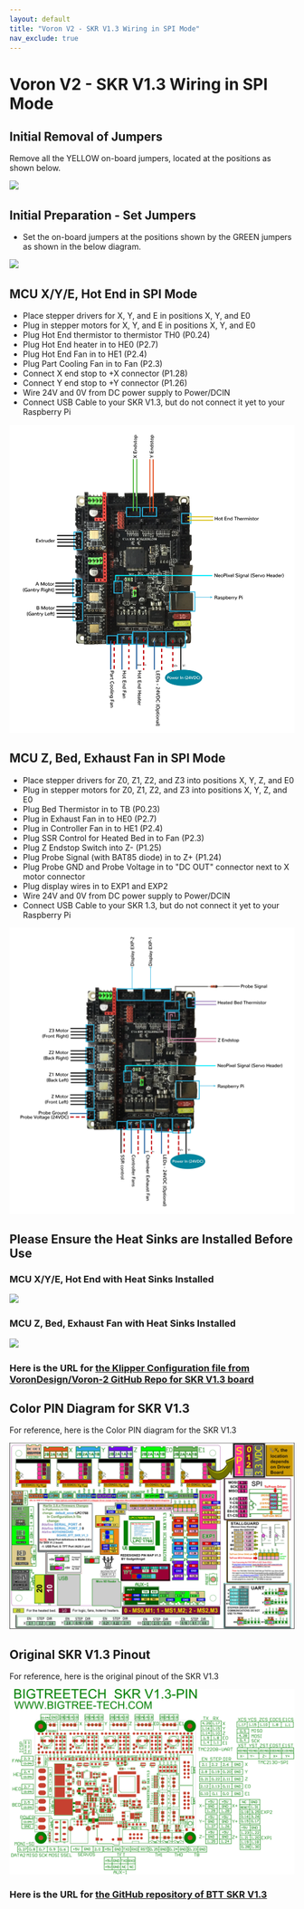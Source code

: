 ```yaml
---
layout: default
title: "Voron V2 - SKR V1.3 Wiring in SPI Mode"
nav_exclude: true
---
```


# Voron V2 - SKR V1.3 Wiring in SPI Mode

## Initial Removal of Jumpers

Remove all the YELLOW on-board jumpers, located at the positions as shown below.

![](./images/SKR_V1.3_PREP-Removal_150.jpg)

## Initial Preparation - Set Jumpers

* Set the on-board jumpers at the positions shown by the GREEN jumpers as shown in the below diagram.

![](./images/SKR_V1.3_in_SPI_mode_PREP_150.jpg)

## MCU X/Y/E, Hot End in SPI Mode

* Place stepper drivers for X, Y, and E in positions X, Y, and E0
* Plug in stepper motors for X, Y, and E in positions X, Y, and E0
* Plug Hot End thermistor to thermistor TH0 (P0.24)
* Plug Hot End heater in to HE0 (P2.7)
* Plug Hot End Fan in to HE1 (P2.4)
* Plug Part Cooling Fan in to Fan (P2.3)
* Connect X end stop to +X connector (P1.28)
* Connect Y end stop to +Y connector (P1.26)
* Wire 24V and 0V from DC power supply to Power/DCIN
* Connect USB Cable to your SKR V1.3, but do not connect it yet to your Raspberry Pi

![](./images/Voron2.4r2_Wiring_Diagram_BTT_SKRV1.3_XYE_in_SPI_mode_150.jpg)

## MCU Z, Bed, Exhaust Fan in SPI Mode

* Place stepper drivers for Z0, Z1, Z2, and Z3 into positions X, Y, Z, and E0
* Plug in stepper motors for Z0, Z1, Z2, and Z3 into positions X, Y, Z, and E0
* Plug Bed Thermistor in to TB (P0.23)
* Plug in Exhaust Fan in to HE0 (P2.7)
* Plug in Controller Fan in to HE1 (P2.4)
* Plug SSR Control for Heated Bed in to Fan (P2.3)
* Plug Z Endstop Switch into Z- (P1.25)
* Plug Probe Signal (with BAT85 diode) in to Z+ (P1.24)
* Plug Probe GND and Probe Voltage in to "DC OUT" connector next to X motor connector
* Plug display wires in to EXP1 and EXP2
* Wire 24V and 0V from DC power supply to Power/DCIN
* Connect USB Cable to your SKR 1.3, but do not connect it yet to your Raspberry Pi

![](./images/Voron2.4r2_Wiring_Diagram_BTT_SKRV1.3_Z_in_SPI_mode_150.jpg)

## Please Ensure the Heat Sinks are Installed Before Use

### MCU X/Y/E, Hot End with Heat Sinks Installed
![](./images/SKR_V1.3_In_SPI_mode_Heatsinks1_150.jpg)

### MCU Z, Bed, Exhaust Fan with Heat Sinks Installed
![](./images/SKR_V1.3_in_SPI_mode_Heatsinks2_150.jpg)

### Here is the URL for [the Klipper Configuration file from VoronDesign/Voron-2 GitHub Repo for SKR V1.3 board](https://github.com/VoronDesign/Voron-2/blob/Voron2.4/firmware/klipper_configurations/SKR_1.3/Voron2_SKR_13_Config.cfg)

## Color PIN Diagram for SKR V1.3
For reference, here is the Color PIN diagram for the SKR V1.3

![](./images/SKRV1.3_Colored_PIN_Diagram_300.jpg)

## Original SKR V1.3 Pinout

For reference, here is the original pinout of the SKR V1.3

![](./images/original-SKR-V1.3-PIN_150.jpg)

### Here is the URL for [the GitHub repository of BTT SKR V1.3](https://github.com/bigtreetech/BIGTREETECH-SKR-V1.3/tree/master/BTT%20SKR%20V1.3)